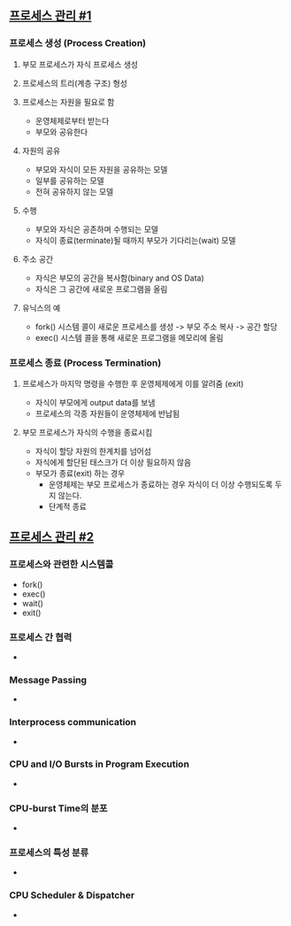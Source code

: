 ## [프로세스 관리 #1](https://core.ewha.ac.kr/publicview/C0101020140321144554159683?vmode=f)

### 프로세스 생성 (Process Creation)

1. 부모 프로세스가 자식 프로세스 생성
2. 프로세스의 트리(계층 구조) 형성
3. 프로세스는 자원을 필요로 함

   - 운영체제로부터 받는다
   - 부모와 공유한다

4. 자원의 공유

   - 부모와 자식이 모든 자원을 공유하는 모델
   - 일부를 공유하는 모델
   - 전혀 공유하지 않는 모델

5. 수행

   - 부모와 자식은 공존하며 수행되는 모델
   - 자식이 종료(terminate)될 때까지 부모가 기다리는(wait) 모델

6. 주소 공간

   - 자식은 부모의 공간을 복사함(binary and OS Data)
   - 자식은 그 공간에 새로운 프로그램을 올림

7. 유닉스의 예

   - fork() 시스템 콜이 새로운 프로세스를 생성 -> 부모 주소 복사 -> 공간 할당
   - exec() 시스템 콜을 통해 새로운 프로그램을 메모리에 올림

### 프로세스 종료 (Process Termination)

1. 프로세스가 마지막 명령을 수행한 후 운영체제에게 이를 알려줌 (exit)

   - 자식이 부모에게 output data를 보냄
   - 프로세스의 각종 자원들이 운영체제에 반납됨

2. 부모 프로세스가 자식의 수행을 종료시킴

   - 자식이 할당 자원의 한계치를 넘어섬
   - 자식에게 할단된 태스크가 더 이상 필요하지 않음
   - 부모가 종료(exit) 하는 경우
     - 운영체제는 부모 프로세스가 종료하는 경우 자식이 더 이상 수행되도록 두지 않는다.
     - 단계적 종료

## [프로세스 관리 #2](https://core.ewha.ac.kr/publicview/C0101020140325134428879622?vmode=f)

### 프로세스와 관련한 시스템콜

- fork()
- exec()
- wait()
- exit()

### 프로세스 간 협력

-

### Message Passing

-

### Interprocess communication

-

### CPU and I/O Bursts in Program Execution

-

### CPU-burst Time의 분포

-

### 프로세스의 특성 분류

-

### CPU Scheduler & Dispatcher

-
